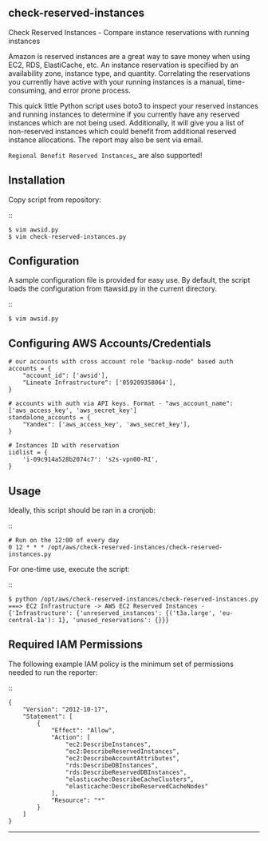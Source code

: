 check-reserved-instances
--------------------------

Check Reserved Instances - Compare instance reservations with running
instances

Amazon ís reserved instances are a great way to save money when using
EC2, RDS, ElastiCache, etc. An instance reservation is specified by an
availability zone, instance type, and quantity. Correlating the
reservations you currently have active with your running instances is a
manual, time-consuming, and error prone process.

This quick little Python script uses boto3 to inspect your reserved
instances and running instances to determine if you currently have any
reserved instances which are not being used. Additionally, it will give
you a list of non-reserved instances which could benefit from additional
reserved instance allocations. The report may also be sent via email.

`Regional Benefit Reserved Instances`_ are also supported!

Installation
------------

Copy script from repository:

::

    $ vim awsid.py
    $ vim check-reserved-instances.py

Configuration
-------------

A sample configuration file is provided for easy use. By default, the
script loads the configuration from ttawsid.py in the current directory.

::

    $ vim awsid.py

Configuring AWS Accounts/Credentials
------------------------------------

    # our accounts with cross account role "backup-node" based auth
    accounts = {
        "account_id": ['awsid'],
	    "Lineate Infrastructure": ['059209358064'],
    }

    # accounts with auth via API keys. Format - "aws_account_name": ['aws_access_key', 'aws_secret_key']
    standalone_accounts = {
        "Yandex": ['aws_access_key', 'aws_secret_key'],
    }
    
    # Instances ID with reservation
    iidlist = {
        'i-09c914a528b2074c7': 's2s-vpn00-RI',
    }

Usage
-----

Ideally, this script should be ran in a cronjob:

::

    # Run on the 12:00 of every day
    0 12 * * * /opt/aws/check-reserved-instances/check-reserved-instances.py

For one-time use, execute the script:

::

    $ python /opt/aws/check-reserved-instances/check-reserved-instances.py
    ===> EC2 Infrastructure -> AWS EC2 Reserved Instances - {'Infrastructure': {'unreserved_instances': {('t3a.large', 'eu-central-1a'): 1}, 'unused_reservations': {}}}

Required IAM Permissions
------------------------

The following example IAM policy is the minimum set of permissions
needed to run the reporter:

::

    {
        "Version": "2012-10-17",
        "Statement": [
            {
                "Effect": "Allow",
                "Action": [
                    "ec2:DescribeInstances",
                    "ec2:DescribeReservedInstances",
                    "ec2:DescribeAccountAttributes",
                    "rds:DescribeDBInstances",
                    "rds:DescribeReservedDBInstances",
                    "elasticache:DescribeCacheClusters",
                    "elasticache:DescribeReservedCacheNodes"
                ],
                "Resource": "*"
            }
        ]
    }

----------------------------------------------------
